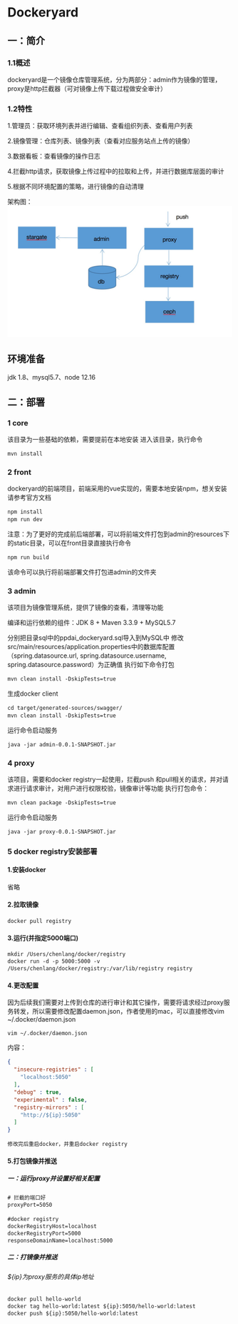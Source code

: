# Dockeryard
## 一：简介

### 1.1概述

dockeryard是一个镜像仓库管理系统，分为两部分：admin作为镜像的管理，proxy是http拦截器（可对镜像上传下载过程做安全审计）

### 1.2特性

1.管理员：获取环境列表并进行编辑、查看组织列表、查看用户列表

2.镜像管理：仓库列表、镜像列表（查看对应服务站点上传的镜像）

3.数据看板：查看镜像的操作日志

4.拦截http请求，获取镜像上传过程中的拉取和上传，并进行数据库层面的审计

5.根据不同环境配置的策略，进行镜像的自动清理

架构图：
![avatar](jiagou.jpeg)

## 环境准备

jdk 1.8、mysql5.7、node 12.16

## 二：部署
### 1 core
该目录为一些基础的依赖，需要提前在本地安装
进入该目录，执行命令
```xml
mvn install
```
### 2 front
dockeryard的前端项目，前端采用的vue实现的，需要本地安装npm，想关安装请参考官方文档
```xml
npm install
npm run dev
```
注意：为了更好的完成前后端部署，可以将前端文件打包到admin的resources下的static目录，可以在front目录直接执行命令
```xml
npm run build
```
该命令可以执行将前端部署文件打包进admin的文件夹
### 3 admin
该项目为镜像管理系统，提供了镜像的查看，清理等功能

编译和运行依赖的组件：JDK 8 + Maven 3.3.9 + MySQL5.7

分别把目录sql中的ppdai_dockeryard.sql导入到MySQL中
修改src/main/resources/application.properties中的数据库配置（spring.datasource.url, spring.datasource.username, spring.datasource.password）为正确值
执行如下命令打包
```xml
mvn clean install -DskipTests=true
```
生成docker client
```xml
cd target/generated-sources/swagger/
mvn clean install -DskipTests=true
```
运行命令启动服务
```xml
java -jar admin-0.0.1-SNAPSHOT.jar
```

### 4 proxy
该项目，需要和docker registry一起使用，拦截push 和pull相关的请求，并对请求进行请求审计，对用户进行权限校验，镜像审计等功能
执行打包命令：
```xml
mvn clean package -DskipTests=true
```
运行命令启动服务
```xml
java -jar proxy-0.0.1-SNAPSHOT.jar
```

### 5 docker registry安装部署

#### 1.安装docker

省略

#### 2.拉取镜像

```shell
docker pull registry
```

#### 3.运行(并指定5000端口)

```shell
mkdir /Users/chenlang/docker/registry
docker run -d -p 5000:5000 -v /Users/chenlang/docker/registry:/var/lib/registry registry
```

#### 4.更改配置

因为后续我们需要对上传到仓库的进行审计和其它操作，需要将请求经过proxy服务转发，所以需要修改配置daemon.json，作者使用的mac，可以直接修改vim ~/.docker/daemon.json 

```shell
vim ~/.docker/daemon.json 
```

内容：

```json
{
  "insecure-registries" : [
    "localhost:5050"
  ],
  "debug" : true,
  "experimental" : false,
  "registry-mirrors" : [
    "http://${ip}:5050"
  ]
}
```

```修改完后重启docker，并重启docker registry```



#### 5.打包镜像并推送

##### 一：运行proxy并设置好相关配置

```properties
# 拦截的端口好
proxyPort=5050

#docker registry
dockerRegistryHost=localhost
dockerRegistryPort=5000
responseDomainName=localhost:5000
```

##### 二：打镜像并推送
###### ${ip}为proxy服务的具体ip地址
```shell
docker pull hello-world
docker tag hello-world:latest ${ip}:5050/hello-world:latest
docker push ${ip}:5050/hello-world:latest
```






